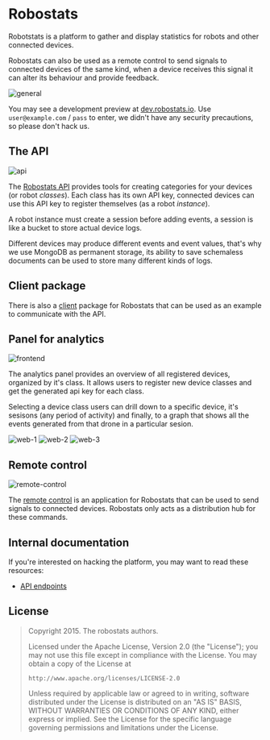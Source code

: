 # Robostats

Robotstats is a platform to gather and display statistics for robots and other
connected devices.

Robostats can also be used as a remote control to send signals to connected
devices of the same kind, when a device receives this signal it can alter its
behaviour and provide feedback.

![general](https://cloud.githubusercontent.com/assets/385670/5893726/9ff493ac-a4b4-11e4-8a94-d769a9d0efea.png)

You may see a development preview at
[dev.robostats.io](http://dev.robostats.io). Use `user@example.com` / `pass` to
enter, we didn't have any security precautions, so please don't hack us.

## The API

![api](https://cloud.githubusercontent.com/assets/385670/5886015/140d0e7c-a348-11e4-9f29-2e1599f98994.png)

The [Robostats API](https://github.com/gophergala/robostats/tree/master/go/src/robostats/api)
provides tools for creating categories for your devices (or robot *classes*).
Each class has its own API key, connected devices can use this API key to
register themselves (as a robot *instance*).

A robot instance must create a session before adding events, a session is like
a bucket to store actual device logs.

Different devices may produce different events and event values, that's why we
use MongoDB as permanent storage, its ability to save schemaless documents can
be used to store many different kinds of logs.

## Client package

There is also a
[client](https://github.com/gophergala/robostats/tree/master/go/src/robostats/client)
package for Robostats that can be used as an example to communicate with the
API.

## Panel for analytics

![frontend](https://cloud.githubusercontent.com/assets/385670/5886013/14073830-a348-11e4-961a-fdc9bde0b151.png)

The analytics panel provides an overview of all registered devices, organized
by it's class. It allows users to register new device classes and get the
generated api key for each class.

Selecting a device class users can drill down to a specific device, it's
sesisons (any period of activity) and finally, to a graph that shows all the
events generated from that drone in a particular sesion.

![web-1](https://cloud.githubusercontent.com/assets/1133/5893820/7531d81a-a4b8-11e4-9316-7126455d99c5.png)
![web-2](https://cloud.githubusercontent.com/assets/1133/5893822/75379016-a4b8-11e4-864b-3d931eb8fcc0.png)
![web-3](https://cloud.githubusercontent.com/assets/1133/5893821/7533b572-a4b8-11e4-8885-5682af246575.png)

## Remote control

![remote-control](https://cloud.githubusercontent.com/assets/385670/5886016/181bf8ca-a348-11e4-89bc-4463931da63d.png)

The [remote
control](https://github.com/gophergala/robostats/tree/master/android) is an
application for Robostats that can be used to send signals to connected
devices. Robostats only acts as a distribution hub for these commands.

## Internal documentation

If you're interested on hacking the platform, you may want to read these
resources:

* [API endpoints](https://github.com/gophergala/robostats/tree/master/doc)

## License

> Copyright 2015. The robostats authors.
>
> Licensed under the Apache License, Version 2.0 (the "License");
> you may not use this file except in compliance with the License.
> You may obtain a copy of the License at
>
>     http://www.apache.org/licenses/LICENSE-2.0
>
> Unless required by applicable law or agreed to in writing, software
> distributed under the License is distributed on an "AS IS" BASIS,
> WITHOUT WARRANTIES OR CONDITIONS OF ANY KIND, either express or implied.
> See the License for the specific language governing permissions and
> limitations under the License.
